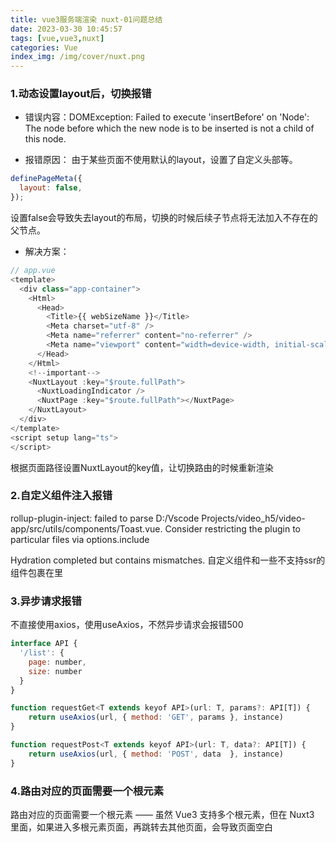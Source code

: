 ```yaml
---
title: vue3服务端渲染 nuxt-01问题总结
date: 2023-03-30 10:45:57
tags: [vue,vue3,nuxt]
categories: Vue
index_img: /img/cover/nuxt.png
---
```


### 1.动态设置layout后，切换报错
* 错误内容：DOMException: Failed to execute 'insertBefore' on 'Node': The node before which the new node is to be inserted is not a child of this node.

* 报错原因：
由于某些页面不使用默认的layout，设置了自定义头部等。
```javascript
definePageMeta({
  layout: false,
});
```
设置false会导致失去layout的布局，切换的时候后续子节点将无法加入不存在的父节点。

* 解决方案：
```javascript
// app.vue
<template>
  <div class="app-container">
    <Html>
      <Head>
        <Title>{{ webSizeName }}</Title>
        <Meta charset="utf-8" />
        <Meta name="referrer" content="no-referrer" />
        <Meta name="viewport" content="width=device-width, initial-scale=1.0, maximum-scale=1.0, user-scalable=0" />
      </Head>
    </Html>
    <!--important-->
    <NuxtLayout :key="$route.fullPath">
      <NuxtLoadingIndicator />
      <NuxtPage :key="$route.fullPath"></NuxtPage>
    </NuxtLayout>
  </div>
</template>
<script setup lang="ts">
</script>
```
根据页面路径设置NuxtLayout的key值，让切换路由的时候重新渲染

### 2.自定义组件注入报错
rollup-plugin-inject: failed to parse D:/Vscode Projects/video_h5/video-app/src/utils/components/Toast.vue. Consider restricting the plugin to particular files via options.include

Hydration completed but contains mismatches.
自定义组件和一些不支持ssr的组件包裹在<client-only>里


### 3.异步请求报错
不直接使用axios，使用useAxios，不然异步请求会报错500
```javascript
interface API {
  '/list': {
    page: number,
    size: number
  }
}

function requestGet<T extends keyof API>(url: T, params?: API[T]) {
    return useAxios(url, { method: 'GET', params }, instance)
}

function requestPost<T extends keyof API>(url: T, data?: API[T]) {
    return useAxios(url, { method: 'POST', data  }, instance)
}
```

### 4.路由对应的页面需要一个根元素
路由对应的页面需要一个根元素 —— 虽然 Vue3 支持多个根元素，但在 Nuxt3 里面，如果进入多根元素页面，再跳转去其他页面，会导致页面空白